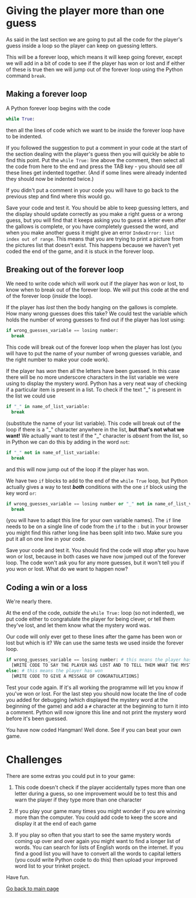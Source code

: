 # Giving the player more than one guess

As said in the last section we are going to put all the code for the player's guess inside a loop so the player can keep on guessing letters.

This will be a forever loop, which means it will keep going forever, except we will add in a bit of code to see if the player has won or lost and if either of these is true then we will jump out of the forever loop using the Python command ```break```.

## Making a forever loop

A Python forever loop begins with the code
```python
while True:
```
then all the lines of code which we want to be *inside* the forever loop have to be indented.

If you followed the suggestion to put a comment in your code at the start of the section dealing with the player's guess then you will quickly be able to find this point. Put the ```while True:``` line above the comment, then select all the code from here to the end and press the TAB key - you should see *all* these lines get indented together. (And if some lines were already indented they should now be indented twice.)

If you didn't put a comment in your code you will have to go back to the previous step and find where this would go.

Save your code and test it. You should be able to keep guessing letters, and the display should update correctly as you make a right guess or a wrong guess, but you will find that it keeps asking you to guess a letter even after the gallows is complete, or you have completely guessed the word, and when you make another guess it might give an error ```IndexError: list index out of range```. This means that you are trying to print a picture from the pictures list that doesn't exist. This happens because we haven't yet coded the end of the game, and it is stuck in the forever loop.

## Breaking out of the forever loop

We need to write code which will work out if the player has won or lost, to know when to break out of the forever loop. We will put this code at the end of the forever loop (*inside* the loop).

If the player has *lost* then the body hanging on the gallows is complete. How many wrong guesses does this take? We could test the variable which holds the number of wrong guesses to find out if the player has lost using:
```python
if wrong_guesses_variable == losing number:
  break
```
This code will break out of the forever loop when the player has lost (you will have to put the name of your number of wrong guesses variable, and the right number to make your code work).

If the player has *won* then all the letters have been guessed. In this case there will be no more underscore characters in the list variable we were using to display the mystery word. Python has a very neat way of checking if a particular item is present in a list. To check if the text "_" is present in the list we could use
```python
if "_" in name_of_list_variable:
  break
```
(substitute the name of your list variable). This code will break out of the loop if there is a "\_" character anywhere in the list, **but that's not what we want!** We actually want to test if the "_" character is *absent* from the list, so in Python we can do this by adding in the word ```not```:
```python
if "_" not in name_of_list_variable:
  break
```
and this will now jump out of the loop if the player has won.

We have two ```if``` blocks to add to the end of the ```while True``` loop, but Python actually gives a way to test **_both_** conditions with the one ```if``` block using the key word ```or```:
```python
if wrong_guesses_variable == losing number or "_" not in name_of_list_variable:
  break
```
(you will have to adapt this line for your own variable names). The ```if``` line needs to be on a single line of code from the ```if``` to the ```:``` but in your browser you might find this rather long line has been split into two. Make sure you put it all on one line in your code.

Save your code and test it. You should find the code will stop after you have won or lost, because in both cases we have now jumped out of the forever loop. The code won't ask you for any more guesses, but it won't tell you if you won or lost. What do we want to happen now?

## Coding a win or a loss

We're nearly there.

At the end of the code, *outside* the ```while True:``` loop (so not indented), we put code either to congratulate the player for being clever, or tell them they've lost, and let them know what the mystery word was.

Our code will only ever get to these lines after the game has been won or lost but which is it? We can use the same tests we used inside the forever loop.
```python
if wrong_guesses_variable == losing number: # this means the player has lost
  [WRITE CODE TO SAY THE PLAYER HAS LOST AND TO TELL THEM WHAT THE MYSTERY WORD WAS]
else: # this means the player has won
  [WRITE CODE TO GIVE A MESSAGE OF CONGRATULATIONS]
```
Test your code again. If it's all working the programme will let you know if you've won or lost. For the last step you should now locate the line of code you added for debugging (which displayed the mystery word at the beginning of the game) and add a ```#``` character at the beginning to turn it into a comment. Python will now ignore this line and not print the mystery word before it's been guessed.

You have now coded Hangman! Well done. See if you can beat your own game.

# Challenges

There are some extras you could put in to your game:

1. This code doesn't check if the player accidentally types more than one letter during a guess, so one improvement would be to test this and warn the player if they type more than one character

2. If you play your game many times you might wonder if you are winning more than the computer. You could add code to keep the score and display it at the end of each game

3. If you play so often that you start to see the same mystery words coming up over and over again you might want to find a longer list of words. You can search for lists of English words on the internet. If you find a good list you will have to convert all the words to capital letters (you could write Python code to do this) then upload your improved word list to your trinket project.

Have fun.

[Go back to main page](../README.md)
